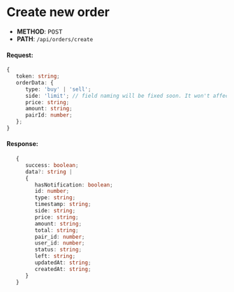 # Create new order

- **METHOD**: <kbd>POST</kbd>  
- **PATH**: `/api/orders/create`

#### Request:
```typescript
{
   token: string;
   orderData: {
      type: 'buy' | 'sell';
      side: 'limit'; // field naming will be fixed soon. It won't affect bots, both field names will work
      price: string;
      amount: string;
      pairId: number;
   };
}
```

#### Response:
```typescript
   {
      success: boolean;
      data?: string | 
      {
         hasNotification: boolean;
         id: number;
         type: string;
         timestamp: string;
         side: string;
         price: string;
         amount: string;
         total: string;
         pair_id: number;
         user_id: number;
         status: string;
         left: string;
         updatedAt: string;
         createdAt: string;
      }
   }
```